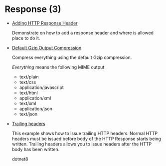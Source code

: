 # Response (3)

* [Adding HTTP Response Header](/projects/response/response-header)

  Demonstrate on how to add a response header and where is allowed place to do it.

* [Default Gzip Output Compression](/projects/response/compression-response) 
   
  Compress everything using the default Gzip compression.

  _Everything_ means the following MIME output  

  * text/plain
  * text/css
  * application/javascript
  * text/html
  * application/xml
  * text/xml
  * application/json
  * text/json 

* [Trailing headers](/projects/response/trailing-headers)

  This example shows how to issue trailing HTTP headers. Normal HTTP headers must be issued before body of the HTTP Response starts being written. Trailing headers allows you to issue headers after the HTTP body has been written. 

  dotnet8